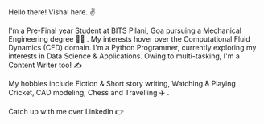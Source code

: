 Hello there! Vishal here. :v:

I'm a Pre-Final year Student at BITS Pilani, Goa pursuing a Mechanical Engineering degree :man_student: . My interests hover over the Computational Fluid Dynamics (CFD) domain.
I'm a Python Programmer, currently exploring my interests in Data Science & Applications.
Owing to multi-tasking, I'm a Content Writer too! :writing_hand:

My hobbies include Fiction & Short story writing, Watching & Playing Cricket, CAD modeling, Chess and Travelling :airplane: .

Catch up with me over LinkedIn :point_right: <a href="https://www.linkedin.com/in/badari-vishal-k2/" target="_blank"></a>
